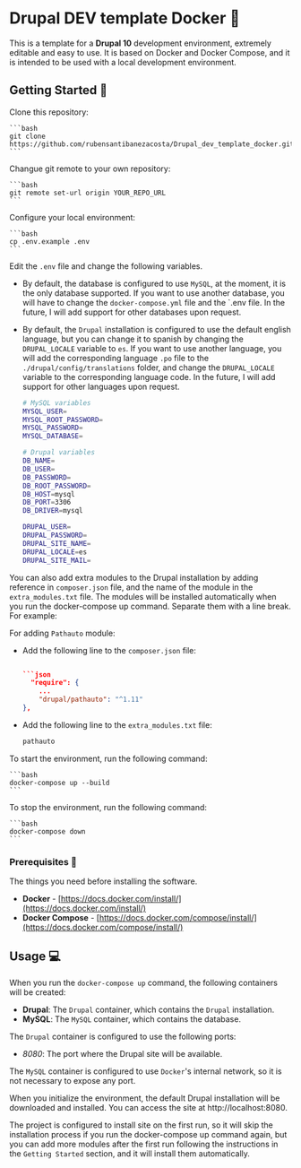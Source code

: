 # Drupal DEV template Docker :whale:


This is a template for a **Drupal 10** development environment, extremely editable and easy to use. It is based on Docker and Docker Compose, and it is intended to be used with a local development environment.

## Getting Started :rocket:

Clone this repository:
    
    ```bash
    git clone https://github.com/rubensantibanezacosta/Drupal_dev_template_docker.git
    ```

Changue git remote to your own repository:
    
    ```bash
    git remote set-url origin YOUR_REPO_URL
    ```

Configure your local environment:
    
    ```bash
    cp .env.example .env
    ```

Edit the `.env` file and change the following variables. 

- By default, the database is configured to use `MySQL`, at the moment, it is the only database supported. If you want to use another database, you will have to change the `docker-compose.yml` file and the `.env file. In the future, I will add support for other databases upon request.

- By default, the `Drupal` installation is configured to use the default english language, but you can change it to spanish by changing the `DRUPAL_LOCALE` variable to `es`. If you want to use another language, you will add the corresponding language `.po` file to the `./drupal/config/translations` folder, and change the `DRUPAL_LOCALE` variable to the corresponding language code. In the future, I will add support for other languages upon request.

    ```bash
    # MySQL variables
    MYSQL_USER=
    MYSQL_ROOT_PASSWORD=
    MYSQL_PASSWORD=
    MYSQL_DATABASE=

    # Drupal variables
    DB_NAME=
    DB_USER=
    DB_PASSWORD=
    DB_ROOT_PASSWORD=
    DB_HOST=mysql
    DB_PORT=3306
    DB_DRIVER=mysql

    DRUPAL_USER=
    DRUPAL_PASSWORD=
    DRUPAL_SITE_NAME=
    DRUPAL_LOCALE=es
    DRUPAL_SITE_MAIL=
    ```

You can also add extra modules to the Drupal installation by adding reference in `composer.json`  file, and the name of the module in the `extra_modules.txt` file. The modules will be installed automatically when you run the docker-compose up command. Separate them with a line break. For example:

For adding `Pathauto` module:

- Add the following line to the `composer.json` file:
    
    ```json
    
    ```json
      "require": {
        ...
        "drupal/pathauto": "^1.11"
    },
    ```
- Add the following line to the `extra_modules.txt` file:
    
    ```bash
    pathauto
    ```

To start the environment, run the following command:
    
    ```bash
    docker-compose up --build
    ```

To stop the environment, run the following command:
    
    ```bash
    docker-compose down
    ```


### Prerequisites :page_with_curl:

The things you need before installing the software.

* **Docker** - [https://docs.docker.com/install/](https://docs.docker.com/install/)
* **Docker Compose** - [https://docs.docker.com/compose/install/](https://docs.docker.com/compose/install/)


## Usage :computer:

When you run the `docker-compose up` command, the following containers will be created:

* **Drupal**: The `Drupal` container, which contains the `Drupal` installation.
* **MySQL**: The `MySQL` container, which contains the database.

The `Drupal` container is configured to use the following ports:

* _8080_: The port where the Drupal site will be available.

The `MySQL` container is configured to use `Docker`'s internal network, so it is not necessary to expose any port.

When you initialize the environment, the default Drupal installation will be downloaded and installed. You can access the site at http://localhost:8080. 


The project is configured to install site on the first run, so it will skip the installation process if you run the docker-compose up command again, but you can add more modules after the first run following the instructions in the `Getting Started` section, and it will install them automatically.



